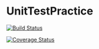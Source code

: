 # UnitTestPractice

[![Build Status](https://travis-ci.com/spearsmike/UnitTestPractice.svg?branch=master)](https://travis-ci.com/spearsmike/UnitTestPractice)

[![Coverage Status](https://coveralls.io/repos/github/spearsmike/UnitTestPractice/badge.svg)](https://coveralls.io/github/spearsmike/UnitTestPractice)